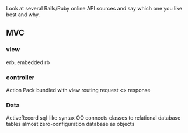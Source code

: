 Look at several Rails/Ruby online API sources and say which one you like best and why.

## MVC

### view
erb, embedded rb

### controller
Action Pack
bundled with view
routing
request <> response


### Data
ActiveRecord 
sql-like syntax
OO
connects classes to relational database tables
almost zero-configuration 
database as objects



